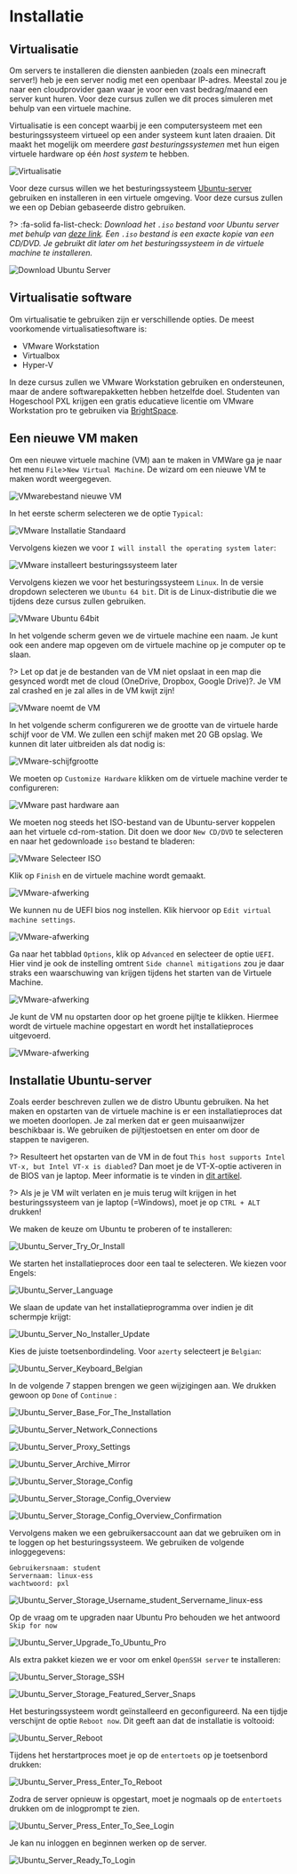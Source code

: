 # Installatie

## Virtualisatie
Om servers te installeren die diensten aanbieden (zoals een minecraft server!) heb je een server nodig met een openbaar IP-adres. Meestal zou je naar een cloudprovider gaan waar je voor een vast bedrag/maand een server kunt huren. Voor deze cursus zullen we dit proces simuleren met behulp van een virtuele machine. 

Virtualisatie is een concept waarbij je een computersysteem met een besturingssysteem virtueel op een ander systeem kunt laten draaien. Dit maakt het mogelijk om meerdere _gast besturingssystemen_ met hun eigen virtuele hardware op één _host system_ te hebben. 

![Virtualisatie](../images/02/Virtualization.png)

Voor deze cursus willen we het besturingssysteem [Ubuntu-server](https://ubuntu.com/download/server) gebruiken en installeren in een virtuele omgeving. Voor deze cursus zullen we een op Debian gebaseerde distro gebruiken. 

?> :fa-solid fa-list-check: _Download het `.iso` bestand voor Ubuntu server met behulp van [deze link](https://ubuntu.com/download/server). Een `.iso` bestand is een exacte kopie van een CD/DVD. Je gebruikt dit later om het besturingssysteem in de virtuele machine te installeren._

![Download Ubuntu Server](../images/02/GetUbuntuServer_Download_Ubuntu.png)

## Virtualisatie software 
Om virtualisatie te gebruiken zijn er verschillende opties. De meest voorkomende virtualisatiesoftware is: 
- VMware Workstation
- Virtualbox 
- Hyper-V 

In deze cursus zullen we VMware Workstation gebruiken en ondersteunen, maar de andere softwarepakketten hebben hetzelfde doel. Studenten van Hogeschool PXL krijgen een gratis educatieve licentie om VMware Workstation pro te gebruiken via [BrightSpace](https://itacademy.brightspace.com/). 

## Een nieuwe VM maken 
Om een nieuwe virtuele machine (VM) aan te maken in VMWare ga je naar het menu `File`>`New Virtual Machine`. De wizard om een nieuwe VM te maken wordt weergegeven. 

![VMwarebestand nieuwe VM](../images/02/VMware_File_New_VM.png) 

In het eerste scherm selecteren we de optie `Typical`: 

![VMware Installatie Standaard](../images/02/VMware_Typical.png) 

Vervolgens kiezen we voor `I will install the operating system later`: 

![VMware installeert besturingssysteem later](../images/02/VMware_Operating_System_Later.png) 

Vervolgens kiezen we voor het besturingssysteem `Linux`. In de versie dropdown selecteren we `Ubuntu 64 bit`. Dit is de Linux-distributie die we tijdens deze cursus zullen gebruiken. 

![VMware Ubuntu 64bit](../images/02/VMware_Ubuntu_64bit.png) 

In het volgende scherm geven we de virtuele machine een naam. Je kunt ook een andere map opgeven om de virtuele machine op je computer op te slaan.  

?> <i class="fa fa-exclamation-circle" style="font-size:48px;color:red"></i> Let op dat je de bestanden van de VM niet opslaat in een map die gesynced wordt met de cloud (OneDrive, Dropbox, Google Drive)?. Je VM zal crashed en je zal alles in de VM kwijt zijn!

![VMware noemt de VM](../images/02/VMware_Name_The_VM.png) 

In het volgende scherm configureren we de grootte van de virtuele harde schijf voor de VM. We zullen een schijf maken met 20 GB opslag. We kunnen dit later uitbreiden als dat nodig is: 

![VMware-schijfgrootte](../images/02/VMware_Disk_Size.png) 

We moeten op `Customize Hardware` klikken om de virtuele machine verder te configureren: 

![VMware past hardware aan](../images/02/VMware_Customize_Hardware.png) 

We moeten nog steeds het ISO-bestand van de Ubuntu-server koppelen aan het virtuele cd-rom-station. Dit doen we door `New CD/DVD` te selecteren en naar het gedownloade `iso` bestand te bladeren: 

![VMware Selecteer ISO](../images/02/VMware_Select_ISO.png) 

Klik op `Finish` en de virtuele machine wordt gemaakt. 

![VMware-afwerking](../images/02/VMware_Finish.png) 
  
We kunnen nu de UEFI bios nog instellen. Klik hiervoor op `Edit virtual machine settings`. 
  
![VMware-afwerking](../images/02/VMware_UEFI_1.png) 

Ga naar het tabblad `Options`, klik op `Advanced` en selecteer de optie `UEFI`. Hier vind je ook de instelling omtrent `Side channel mitigations` zou je daar straks een waarschuwing van krijgen tijdens het starten van de Virtuele Machine. 
  
![VMware-afwerking](../images/02/VMware_UEFI_2.png) 
  
Je kunt de VM nu opstarten door op het groene pijltje te klikken. Hiermee wordt de virtuele machine opgestart en wordt het installatieproces uitgevoerd. 

![VMware-afwerking](../images/02/VMware_Start_VM.png) 

## Installatie Ubuntu-server 
Zoals eerder beschreven zullen we de distro Ubuntu gebruiken. Na het maken en opstarten van de virtuele machine is er een installatieproces dat we moeten doorlopen. Je zal merken dat er geen muisaanwijzer beschikbaar is. We gebruiken de pijltjestoetsen en enter om door de stappen te navigeren. 

?> <i class="fa-solid fa-circle-info"></i> Resulteert het opstarten van de VM in de fout `This host supports Intel VT-x, but Intel VT-x is diabled`? Dan moet je de VT-X-optie activeren in de BIOS van je laptop. Meer informatie is te vinden in [dit artikel](https://www.qtithow.com/2020/12/fix-error-this-host-supports-Intel-VT-x.html). 

?> <i class="fa-solid fa-circle-info"></i> Als je je VM wilt verlaten en je muis terug wilt krijgen in het besturingssysteem van je laptop (=Windows), moet je op `CTRL + ALT` drukken! 

We maken de keuze om Ubuntu te proberen of te installeren: 

![Ubuntu_Server_Try_Or_Install](../images/02/Ubuntu_Server_Try_Or_Install.png)

We starten het installatieproces door een taal te selecteren. We kiezen voor Engels: 

![Ubuntu_Server_Language](../images/02/Ubuntu_Server_Language.png)

We slaan de update van het installatieprogramma over indien je dit schermpje krijgt: 

![Ubuntu_Server_No_Installer_Update](../images/02/Ubuntu_Server_No_Installer_Update.png)

Kies de juiste toetsenbordindeling. Voor `azerty` selecteert je `Belgian`: 

![Ubuntu_Server_Keyboard_Belgian](../images/02/Ubuntu_Server_Keyboard_Belgian.png)

In de volgende 7 stappen brengen we geen wijzigingen aan. We drukken gewoon op `Done` of `Continue` : 

![Ubuntu_Server_Base_For_The_Installation](../images/02/Ubuntu_Server_Base_For_The_Installation.png)

![Ubuntu_Server_Network_Connections](../images/02/Ubuntu_Server_Network_Connections.png)

![Ubuntu_Server_Proxy_Settings](../images/02/Ubuntu_Server_Proxy_Settings.png)

![Ubuntu_Server_Archive_Mirror](../images/02/Ubuntu_Server_Archive_Mirror.png)

![Ubuntu_Server_Storage_Config](../images/02/Ubuntu_Server_Storage_Config.png)

![Ubuntu_Server_Storage_Config_Overview](../images/02/Ubuntu_Server_Storage_Config_Overview.png)

![Ubuntu_Server_Storage_Config_Overview_Confirmation](../images/02/Ubuntu_Server_Storage_Config_Overview_Confirmation.png)

Vervolgens maken we een gebruikersaccount aan dat we gebruiken om in te loggen op het besturingssysteem. We gebruiken de volgende inloggegevens: 
``` 
Gebruikersnaam: student 
Servernaam: linux-ess 
wachtwoord: pxl 
``` 

![Ubuntu_Server_Storage_Username_student_Servername_linux-ess](../images/02/Ubuntu_Server_Storage_Username_student_Servername_linux-ess.png)  

Op de vraag om te upgraden naar Ubuntu Pro behouden we het antwoord `Skip for now`

![Ubuntu_Server_Upgrade_To_Ubuntu_Pro](../images/02/Ubuntu_Server_Upgrade_To_Ubuntu_Pro.png)  


Als extra pakket kiezen we er voor om enkel `OpenSSH server` te installeren: 

![Ubuntu_Server_Storage_SSH](../images/02/Ubuntu_Server_Storage_SSH_WEL.png)

![Ubuntu_Server_Storage_Featured_Server_Snaps](../images/02/Ubuntu_Server_Storage_Featured_Server_Snaps.png)

Het besturingssysteem wordt geïnstalleerd en geconfigureerd. Na een tijdje verschijnt de optie `Reboot now`. Dit geeft aan dat de installatie is voltooid: 

![Ubuntu_Server_Reboot](../images/02/Ubuntu_Server_Reboot.png)

Tijdens het herstartproces moet je op de `entertoets` op je toetsenbord drukken: 

![Ubuntu_Server_Press_Enter_To_Reboot](../images/02/Ubuntu_Server_Press_Enter_To_Reboot.png)

Zodra de server opnieuw is opgestart, moet je nogmaals op de `entertoets` drukken om de inlogprompt te zien. 

![Ubuntu_Server_Press_Enter_To_See_Login](../images/02/Ubuntu_Server_Press_Enter_To_See_Login.png)

Je kan nu inloggen en beginnen werken op de server. 

![Ubuntu_Server_Ready_To_Login](../images/02/Ubuntu_Server_Ready_To_Login.png)
